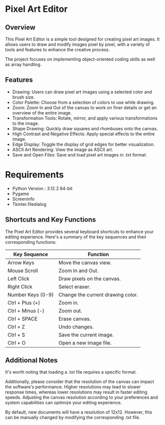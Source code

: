 # Pixel Art Editor

## Overview
This Pixel Art Editor is a simple tool designed for creating pixel art images. It allows users to draw and modify images pixel by pixel, with a variety of tools and features to enhance the creative process.

The project focuses on implementing object-oriented coding skills as well as array handling.

## Features
- Drawing: Users can draw pixel art images using a selected color and brush size.
- Color Palette: Choose from a selection of colors to use while drawing.
- Zoom: Zoom In and Out of the canvas to work on finer details or get an overview of the entire image.
- Transformation Tools: Rotate, mirror, and apply various transformations to the image.
- Shape Drawing: Quickly draw squares and rhombuses onto the canvas.
- High Contrast and Negative Effects: Apply special effects to the entire image.
- Edge Display: Toggle the display of grid edges for better visualization.
- ASCII Art Rendering: View the image as ASCII art.
- Save and Open Files: Save and load pixel art images in .txt format.

# Requirements 
- Python Version : 3.12.2 64-bit
- Pygame
- Screeninfo
- Tkinter.filedialog

## Shortcuts and Key Functions
The Pixel Art Editor provides several keyboard shortcuts to enhance your editing experience. Here's a summary of the key sequences and their corresponding functions:

| Key Sequence | Function |
| ------------ | -------- |
| Arrow Keys   | Move the canvas view. |
| Mouse Scroll | Zoom In and Out. |
| Left Click   | Draw pixels on the canvas. |
| Right Click  | Select eraser. |
| Number Keys (0-9) | Change the current drawing color. |
| Ctrl + Plus (+) | Zoom in. |
| Ctrl + Minus (-) | Zoom out. |
| Ctrl + SPACE  | Erase canvas. |
| Ctrl + Z      | Undo changes. |
| Ctrl + S      | Save the current image. |
| Ctrl + O      | Open a new image file. |

## Additional Notes
It's worth noting that loading a .txt file requires a specific format.

Additionally, please consider that the resolution of the canvas can impact the software's performance. Higher resolutions may lead to slower response times, whereas lower resolutions may result in faster editing speeds. Adjusting the canvas resolution according to your preferences and system capabilities can optimize your editing experience.

By default, new documents will have a resolution of 12x12. However, this can be manually changed by modifying the corresponding .txt file.